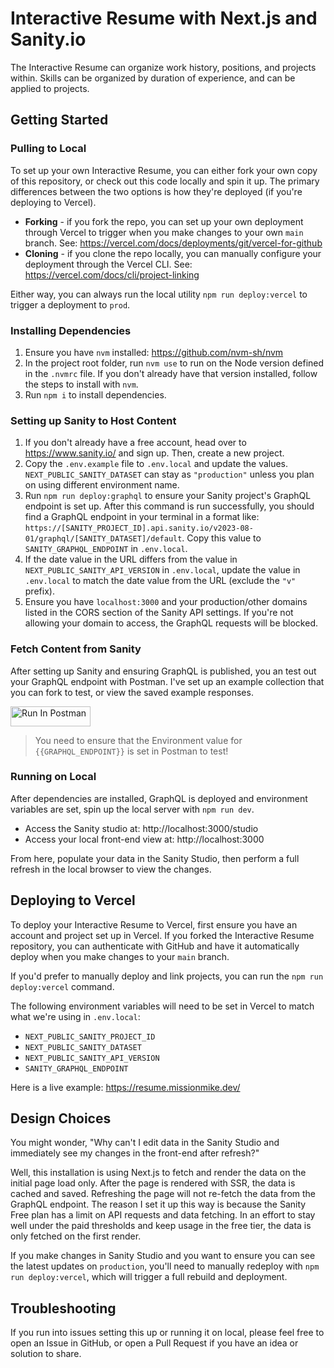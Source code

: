 # Interactive Resume with Next.js and Sanity.io

The Interactive Resume can organize work history, positions, and projects within. Skills can be
organized by duration of experience, and can be applied to projects.

## Getting Started

### Pulling to Local

To set up your own Interactive Resume, you can either fork your own copy of this repository, or
check out this code locally and spin it up. The primary differences between the two options is how
they're deployed (if you're deploying to Vercel).

- **Forking** - if you fork the repo, you can set up your own deployment through Vercel to trigger
  when you make changes to your own `main` branch. See:
  https://vercel.com/docs/deployments/git/vercel-for-github
- **Cloning** - if you clone the repo locally, you can manually configure your deployment through
  the Vercel CLI. See: https://vercel.com/docs/cli/project-linking

Either way, you can always run the local utility `npm run deploy:vercel` to trigger a deployment to
`prod`.

### Installing Dependencies

1. Ensure you have `nvm` installed: https://github.com/nvm-sh/nvm
2. In the project root folder, run `nvm use` to run on the Node version defined in the `.nvmrc`
   file. If you don't already have that version installed, follow the steps to install with `nvm`.
3. Run `npm i` to install dependencies.

### Setting up Sanity to Host Content

1. If you don't already have a free account, head over to https://www.sanity.io/ and sign up. Then,
   create a new project.
2. Copy the `.env.example` file to `.env.local` and update the values. `NEXT_PUBLIC_SANITY_DATASET`
   can stay as `"production"` unless you plan on using different environment name.
3. Run `npm run deploy:graphql` to ensure your Sanity project's GraphQL endpoint is set up. After
   this command is run successfully, you should find a GraphQL endpoint in your terminal in a format
   like: `https://[SANITY_PROJECT_ID].api.sanity.io/v2023-08-01/graphql/[SANITY_DATASET]/default`.
   Copy this value to `SANITY_GRAPHQL_ENDPOINT` in `.env.local`.
4. If the date value in the URL differs from the value in `NEXT_PUBLIC_SANITY_API_VERSION` in
   `.env.local`, update the value in `.env.local` to match the date value from the URL (exclude the
   `"v"` prefix).
5. Ensure you have `localhost:3000` and your production/other domains listed in the CORS section of
   the Sanity API settings. If you're not allowing your domain to access, the GraphQL requests will
   be blocked.

### Fetch Content from Sanity

After setting up Sanity and ensuring GraphQL is published, you an test out your GraphQL endpoint
with Postman. I've set up an example collection that you can fork to test, or view the saved example
responses.

[<img src="https://run.pstmn.io/button.svg" alt="Run In Postman" style="width: 128px; height: 32px;">](https://app.getpostman.com/run-collection/2595954-32a4a40a-8daa-45b4-b570-4e533469a20c?action=collection%2Ffork&source=rip_markdown&collection-url=entityId%3D2595954-32a4a40a-8daa-45b4-b570-4e533469a20c%26entityType%3Dcollection%26workspaceId%3D034c1af6-8d72-472b-8943-f6291da07e69#?env%5BInteractive%20Resume%5D=W3sia2V5IjoiR1JBUEhRTF9FTkRQT0lOVCIsInZhbHVlIjoiaHR0cDovL3lvdXItZ3JhcGhxbC1lbmRwb2ludC9ncmFwaHFsIiwiZW5hYmxlZCI6dHJ1ZSwidHlwZSI6ImRlZmF1bHQiLCJzZXNzaW9uVmFsdWUiOiJodHRwOi8veW91ci1ncmFwaHFsLWVuZHBvaW50L2dyYXBocWwiLCJjb21wbGV0ZVNlc3Npb25WYWx1ZSI6Imh0dHA6Ly95b3VyLWdyYXBocWwtZW5kcG9pbnQvZ3JhcGhxbCIsInNlc3Npb25JbmRleCI6MH1d)

> You need to ensure that the Environment value for `{{GRAPHQL_ENDPOINT}}` is set in Postman to
> test!

### Running on Local

After dependencies are installed, GraphQL is deployed and environment variables are set, spin up the
local server with `npm run dev`.

- Access the Sanity studio at: http://localhost:3000/studio
- Access your local front-end view at: http://localhost:3000

From here, populate your data in the Sanity Studio, then perform a full refresh in the local browser
to view the changes.

## Deploying to Vercel

To deploy your Interactive Resume to Vercel, first ensure you have an account and project set up in
Vercel. If you forked the Interactive Resume repository, you can authenticate with GitHub and have
it automatically deploy when you make changes to your `main` branch.

If you'd prefer to manually deploy and link projects, you can run the `npm run deploy:vercel`
command.

The following environment variables will need to be set in Vercel to match what we're using in
`.env.local`:

- `NEXT_PUBLIC_SANITY_PROJECT_ID`
- `NEXT_PUBLIC_SANITY_DATASET`
- `NEXT_PUBLIC_SANITY_API_VERSION`
- `SANITY_GRAPHQL_ENDPOINT`

Here is a live example: https://resume.missionmike.dev/

## Design Choices

You might wonder, "Why can't I edit data in the Sanity Studio and immediately see my changes in the
front-end after refresh?"

Well, this installation is using Next.js to fetch and render the data on the initial page load only.
After the page is rendered with SSR, the data is cached and saved. Refreshing the page will not
re-fetch the data from the GraphQL endpoint. The reason I set it up this way is because the Sanity
Free plan has a limit on API requests and data fetching. In an effort to stay well under the paid
thresholds and keep usage in the free tier, the data is only fetched on the first render.

If you make changes in Sanity Studio and you want to ensure you can see the latest updates on
`production`, you'll need to manually redeploy with `npm run deploy:vercel`, which will trigger a
full rebuild and deployment.

## Troubleshooting

If you run into issues setting this up or running it on local, please feel free to open an Issue in
GitHub, or open a Pull Request if you have an idea or solution to share.
